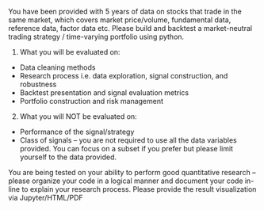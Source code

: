 You have been provided with 5 years of data on stocks that trade in the same market, which covers market price/volume, fundamental data, reference data, factor data etc. 
Please build and backtest a market-neutral trading strategy / time-varying portfolio using python.

1. What you will be evaluated on:
- Data cleaning methods
- Research process i.e. data exploration, signal construction, and robustness
- Backtest presentation and signal evaluation metrics
- Portfolio construction and risk management

2. What you will NOT be evaluated on:
- Performance of the signal/strategy
- Class of signals – you are not required to use all the data variables provided. You can focus on a subset if you prefer but please limit yourself to the data provided.

You are being tested on your ability to perform good quantitative research – please organize your code in a logical manner and document your code in-line to explain your research process.
Please provide the result visualization via Jupyter/HTML/PDF

